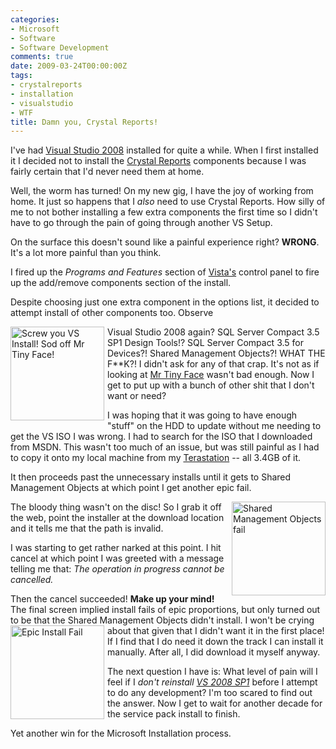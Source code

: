 ```yaml
---
categories:
- Microsoft
- Software
- Software Development
comments: true
date: 2009-03-24T00:00:00Z
tags:
- crystalreports
- installation
- visualstudio
- WTF
title: Damn you, Crystal Reports!
---
```


I've had <a href="http://msdn.microsoft.com/en-us/vstudio/default.aspx" title="Visual Studio on MSDN">Visual Studio 2008</a> installed for quite a while. When I first installed it I decided not to install the <a href="http://www.sap.com/solutions/sapbusinessobjects/sme/reporting/crystalreports/index.epx" title="Crystal Reports">Crystal Reports</a> components because I was fairly certain that I'd never need them at home.

Well, the worm has turned! On my new gig, I have the joy of working from home. It just so happens that I <em>also</em> need to use Crystal Reports. How silly of me to not bother installing a few extra components the first time so I didn't have to go through the pain of going through another VS Setup.

On the surface this doesn't sound like a painful experience right? <strong>WRONG</strong>. It's a lot more painful than you think.

<!--more-->

I fired up the <em>Programs and Features</em> section of <a href="http://www.microsoft.com/windows/windows-vista/default.aspx" title="Windows Vista home page">Vista's</a> control panel to fire up the add/remove components section of the install.

Despite choosing just one extra component in the options list, it decided to attempt install of other components too. Observe

<a href="/uploads/2009/03/vs2008_update.png" rel="lightbox[vs]"><img src="/uploads/2009/03/vs2008_update.png" alt="Screw you VS Install! Sod off Mr Tiny Face!" title="Screw you VS Install! Sod off Mr Tiny Face!" style="float: left; margin-right: 5px; margin-bottom: 5px;" width="150" /></a>Visual Studio 2008 again? SQL Server Compact 3.5 SP1 Design Tools!? SQL Server Compact 3.5 for Devices?! Shared Management Objects?! WHAT THE F**K?! I didn't ask for any of that crap. It's not as if looking at <a href="http://secretgeek.net/vs2008_bugeye.asp" title="Bug Eyed VS2008 Guy Frakes Me Out">Mr Tiny Face</a> wasn't bad enough. Now I get to put up with a bunch of other shit that I don't want or need?

I was hoping that it was going to have enough "stuff" on the HDD to update without me needing to get the VS ISO I was wrong. I had to search for the ISO that I downloaded from MSDN. This wasn't too much of an issue, but was still painful as I had to copy it onto my local machine from my <a href="http://www.buffalotech.com/products/network-storage/terastation/terastation-pro-ii/" title="Buffalo Technology - TeraStation Pro II">Terastation</a> -- all 3.4GB of it.

It then proceeds past the unnecessary installs until it gets to Shared Management Objects at which point I get another epic fail.

<a href="/uploads/2009/03/sharedmanagementobjectfail.png" rel="lightbox[vs]"><img src="/uploads/2009/03/sharedmanagementobjectfail.png" alt="Shared Management Objects fail" title="Shared Management Objects fail" style="float: right; margin-left: 5px; margin-bottom: 5px;" width="150" /></a>The bloody thing wasn't on the disc! So I grab it off the web, point the installer at the download location and it tells me that the path is invalid.

I was starting to get rather narked at this point. I hit cancel at which point I was greeted with a message telling me that: <em>The operation in progress cannot be cancelled.</em>

Then the cancel succeeded! <strong>Make up your mind!</strong> The final screen implied install fails of epic proportions, but only turned out to be that the Shared Management Objects didn't install.
<a href="/uploads/2009/03/sharedmanagementobjectepicfail.png" rel="lightbox[vs]"><img src="/uploads/2009/03/sharedmanagementobjectepicfail.png" alt="Epic Install Fail" title="Epic Install Fail" style="float: left; margin-right: 5px; margin-bottom: 5px;" width="150" /></a>I won't be crying about that given that I didn't want it in the first place! If I find that I do need it down the track I can install it manually. After all, I did download it myself anyway.

The next question I have is: What level of pain will I feel if I <em>don't reinstall <a href="http://www.microsoft.com/downloads/details.aspx?FamilyId=FBEE1648-7106-44A7-9649-6D9F6D58056E" title="Visual Studio 2008 Sevice Pack 1">VS 2008 SP1</a></em> before I attempt to do any development? I'm too scared to find out the answer. Now I get to wait for another decade for the service pack install to finish.

Yet another win for the Microsoft Installation process.
